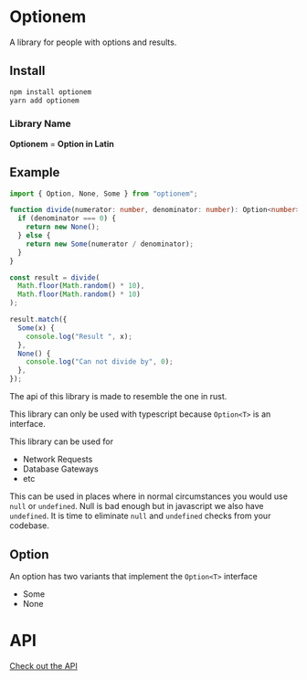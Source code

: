 # Optionem

A library for people with options and results.

## Install

```sh
npm install optionem
yarn add optionem
```

### Library Name

**Optionem** = **Option in Latin**

## Example

```typescript
import { Option, None, Some } from "optionem";

function divide(numerator: number, denominator: number): Option<number> {
  if (denominator === 0) {
    return new None();
  } else {
    return new Some(numerator / denominator);
  }
}

const result = divide(
  Math.floor(Math.random() * 10),
  Math.floor(Math.random() * 10)
);

result.match({
  Some(x) {
    console.log("Result ", x);
  },
  None() {
    console.log("Can not divide by", 0);
  },
});
```

The api of this library is made to resemble the one in rust.

This library can only be used with typescript because `Option<T>` is an interface.

This library can be used for

- Network Requests
- Database Gateways
- etc

This can be used in places where in normal circumstances you would use `null` or `undefined`. Null is bad enough but in javascript we also have `undefined`. It is time to eliminate `null` and `undefined` checks from your codebase.

## Option

An option has two variants that implement the `Option<T>` interface

- Some
- None

# API

[Check out the API](/API.md)
